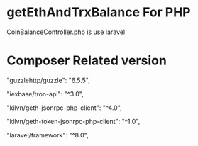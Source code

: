 # getEthAndTrxBalance For PHP

CoinBalanceController.php is use laravel

# Composer Related version

"guzzlehttp/guzzle": "6.5.5",

"iexbase/tron-api": "^3.0",

"kilvn/geth-jsonrpc-php-client": "^4.0",

"kilvn/geth-token-jsonrpc-php-client": "^1.0",

"laravel/framework": "^8.0",
